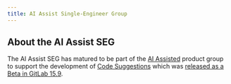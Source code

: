 ```yaml
---
title: AI Assist Single-Engineer Group
---
```


## About the AI Assist SEG

The AI Assist SEG has matured to be part of the
[AI Assisted](/handbook/engineering/development/data-science/ai-assisted/) product group to support the development of [Code Suggestions](https://about.gitlab.com/direction/modelops/ai_assisted/code_suggestions/) which was [released as a Beta in GitLab 15.9](https://about.gitlab.com/releases/2023/02/22/gitlab-15-9-released/#code-suggestions-available-in-closed-beta).
